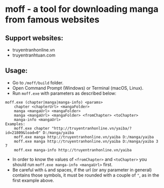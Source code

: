 # moff - a tool for downloading manga from famous websites

## Support websites:
* truyentranhonline.vn
* truyentranhtuan.com

## Usage:
* Go to `/moff/build` folder.
* Open Command Prompt (Windows) or Terminal (macOS, Linux).
* Run `moff.exe` with parameters as described below:

```
moff.exe (chapter|manga|manga-info) <params>
    chapter <chapterUrl> <mangaFolder>
    manga <mangaUrl> <mangaFolder>
    manga <mangaUrl> <mangaFolder> <fromChapter> <toChapter>
    manga-info <mangaUrl>
Examples:
    moff.exe chapter "http://truyentranhonline.vn/yaiba/?id=21809&load=0" D:/manga/yaiba
    moff.exe manga http://truyentranhonline.vn/yaiba D:/manga/yaiba
    moff.exe manga http://truyentranhonline.vn/yaiba D:/manga/yaiba 3 7
    moff.exe manga-info http://truyentranhonline.vn/yaiba
```
* In order to know the values of `<fromChapter>` and `<toChapter>` you should run `moff.exe manga-info <mangaUrl>` first.
* Be careful with `&` and spaces, if the url (or any parameter in general) contains those symbols, it must be rounded with a couple of `"`, as in the first example above.
